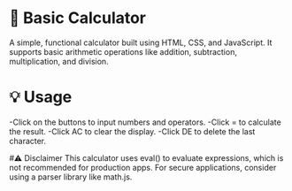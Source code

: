 # 🧮 Basic Calculator
A simple, functional calculator built using HTML, CSS, and JavaScript. It supports basic arithmetic operations like addition, subtraction, multiplication, and division.

# 💡 Usage
-Click on the buttons to input numbers and operators.
-Click = to calculate the result.
-Click AC to clear the display.
-Click DE to delete the last character.

#⚠️ Disclaimer
This calculator uses eval() to evaluate expressions, which is not recommended for production apps. For secure applications, consider using a parser library like math.js.

